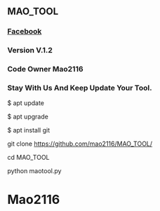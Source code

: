 ## MAO_TOOL


### [Facebook](https://www.facebook.com/ekramul.hassan.79827)


### Version V.1.2

### Code Owner Mao2116









### Stay With Us And Keep Update Your Tool.


$ apt update

$ apt upgrade

$ apt install git

 git clone https://github.com/mao2116/MAO_TOOL/

 cd MAO_TOOL

 python maotool.py

# Mao2116
